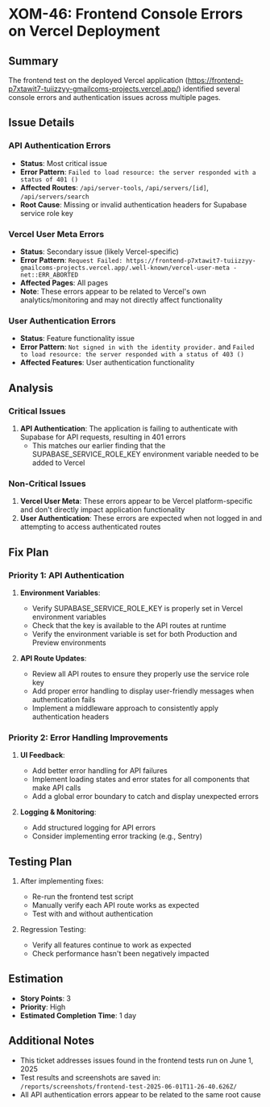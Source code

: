 # XOM-46: Frontend Console Errors on Vercel Deployment

## Summary
The frontend test on the deployed Vercel application (https://frontend-p7xtawit7-tuiizzyy-gmailcoms-projects.vercel.app/) identified several console errors and authentication issues across multiple pages.

## Issue Details

### API Authentication Errors
- **Status**: Most critical issue
- **Error Pattern**: `Failed to load resource: the server responded with a status of 401 ()`
- **Affected Routes**: `/api/server-tools`, `/api/servers/[id]`, `/api/servers/search`
- **Root Cause**: Missing or invalid authentication headers for Supabase service role key

### Vercel User Meta Errors
- **Status**: Secondary issue (likely Vercel-specific)
- **Error Pattern**: `Request Failed: https://frontend-p7xtawit7-tuiizzyy-gmailcoms-projects.vercel.app/.well-known/vercel-user-meta - net::ERR_ABORTED`
- **Affected Pages**: All pages
- **Note**: These errors appear to be related to Vercel's own analytics/monitoring and may not directly affect functionality

### User Authentication Errors
- **Status**: Feature functionality issue
- **Error Pattern**: `Not signed in with the identity provider.` and `Failed to load resource: the server responded with a status of 403 ()`
- **Affected Features**: User authentication functionality

## Analysis

### Critical Issues
1. **API Authentication**: The application is failing to authenticate with Supabase for API requests, resulting in 401 errors
   - This matches our earlier finding that the SUPABASE_SERVICE_ROLE_KEY environment variable needed to be added to Vercel

### Non-Critical Issues
1. **Vercel User Meta**: These errors appear to be Vercel platform-specific and don't directly impact application functionality
2. **User Authentication**: These errors are expected when not logged in and attempting to access authenticated routes

## Fix Plan

### Priority 1: API Authentication
1. **Environment Variables**:
   - Verify SUPABASE_SERVICE_ROLE_KEY is properly set in Vercel environment variables
   - Check that the key is available to the API routes at runtime
   - Verify the environment variable is set for both Production and Preview environments

2. **API Route Updates**:
   - Review all API routes to ensure they properly use the service role key
   - Add proper error handling to display user-friendly messages when authentication fails
   - Implement a middleware approach to consistently apply authentication headers

### Priority 2: Error Handling Improvements
1. **UI Feedback**:
   - Add better error handling for API failures
   - Implement loading states and error states for all components that make API calls
   - Add a global error boundary to catch and display unexpected errors

2. **Logging & Monitoring**:
   - Add structured logging for API errors
   - Consider implementing error tracking (e.g., Sentry)

## Testing Plan
1. After implementing fixes:
   - Re-run the frontend test script
   - Manually verify each API route works as expected
   - Test with and without authentication

2. Regression Testing:
   - Verify all features continue to work as expected
   - Check performance hasn't been negatively impacted

## Estimation
- **Story Points**: 3
- **Priority**: High
- **Estimated Completion Time**: 1 day

## Additional Notes
- This ticket addresses issues found in the frontend tests run on June 1, 2025
- Test results and screenshots are saved in: `/reports/screenshots/frontend-test-2025-06-01T11-26-40.626Z/`
- All API authentication errors appear to be related to the same root cause
